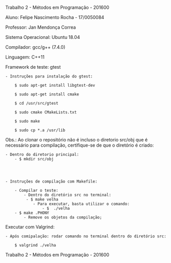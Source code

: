 Trabalho 2 - Métodos em Programação - 201600

Aluno: Felipe Nascimento Rocha - 17/0050084

Professor: Jan Mendonça Correa

Sistema Operacional: Ubuntu 18.04

Compilador: gcc/g++ (7.4.0)

Linguagem: C++11

Framework de teste: gtest

    - Instruções para instalação do gtest:

        $ sudo apt-get install libgtest-dev

        $ sudo apt-get install cmake

        $ cd /usr/src/gtest

        $ sudo cmake CMakeLists.txt

        $ sudo make

        $ sudo cp *.a /usr/lib

Obs.: Ao clonar o repositório não é incluso o diretorio src/obj que é necessário para compilação, certifique-se de que o diretório é criado:

    - Dentro do diretorio principal:
        - $ mkdir src/obj
     



    - Instruções de compilação com Makefile:

        - Compilar o teste:
            - Dentro do diretório src no terminal:
             - $ make velha
                - Para executar, basta utilizar o comando:
                    - $  ./velha
        - $ make .PHONY
            - Remove os objetos da compilação;

Executar com Valgrind: 

    - Após comipalação: rodar comando no terminal dentro do diretório src:
    
        $ valgrind ./velha
        
    
   Trabalho 2 - Métodos em Programação - 201600
